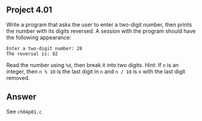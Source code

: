 ## Project 4.01
Write a program that asks the user to enter a two-digit number, then prints the number with its digits reversed. A session with the program should have the following appearance:
```
Enter a two-digit number: 28
The reversal is: 82
```
Read the number using ```%d```, then break it into two digits. Hint: If ```n``` is an integer, then ```n % 10``` is the last digit in ```n``` and ```n / 10``` is ```n``` with the last digit removed.

## Answer
See ```ch04p01.c```
